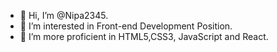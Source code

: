 - 👋 Hi, I’m @Nipa2345.
- 👀 I’m interested in Front-end Development Position.
- 🌱 I’m more proficient in HTML5,CSS3, JavaScript and React.

<!---  Click below and check my all Projects.

1). Covid_Tracker:
Hosted on this link : https://nipa2345.github.io/Covid-Tracker/
See the Sorce code on this link: https://github.com/Nipa2345/Covid-Tracker.git

2). Form:
Hosted on this link : https://nipa2345.github.io/Form/
See the Sorce code on this link: https://github.com/Nipa2345/Form.git

3). Netflix_Series:
Hosted on this link : https://nipa2345.github.io/Netflix-App/
See the Sorce code on this link: https://github.com/Nipa2345/Netflix-App.git

4). Kiosk-Application: 
See the Sorce code on this link: https://github.com/Nipa2345/Kiosk-Application.git

--->
